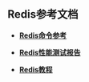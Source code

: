 ## Redis参考文档



+ <a href="http://doc.redisfans.com/">**Redis命令参考**</a>


+ <a href="https://redis.io/topics/benchmarks">**Redis性能测试报告**</a>


+ <a href="http://www.runoob.com/redis/redis-tutorial.html">**Redis教程**</a>

